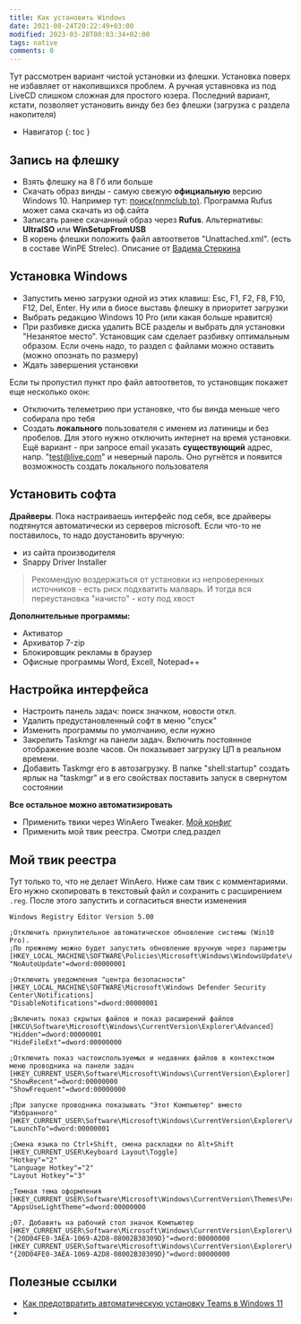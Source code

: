 ```yaml
---
title: Как установить Windows
date: 2021-08-24T20:22:49+03:00
modified: 2023-03-28T00:03:34+02:00
tags: native
comments: 0
---
```


Тут рассмотрен вариант чистой установки из флешки. Установка поверх не избавляет от накопившихся проблем. А ручная уставновка из под LiveCD слишком сложная для простого юзера. Последний вариант, кстати, позволяет установить винду без без флешки (загрузка с раздела накопителя)

- Навигатор
{: toc }


## Запись на флешку 
- Взять флешку на 8 Гб или больше
- Скачать образ винды - самую свежую **официальную** версию Windows 10. Например тут: [поиск(nnmclub.to)](http://nnmclub.to/forum/tracker.php?f=504&nm=windows). Программа Rufus может сама скачать из оф.сайта
- Записать ранее скачанный образ через **Rufus**. Альтернативы: **UltraISO** или **WinSetupFromUSB**
- В корень флешки положить файл автоответов "Unattached.xml". (есть в составе WinPE Strelec). Описание от [Вадима Стеркина](https://www.outsidethebox.ms/9951/)


## Установка Windows
- Запустить меню загрузки одной из этих клавиш: Esc, F1, F2, F8, F10, F12, Del, Enter. Ну или в биосе выставь флешку в приоритет загрузки
- Выбрать редакцию Windows 10 Pro (или какая больше нравится)
- При разбивке диска удалить ВСЕ разделы и выбрать для установки "Незанятое место". Установщик сам сделает разбивку оптимальным образом. Если очень надо, то раздел с файлами можно оставить (можно опознать по размеру)
- Ждать завершения установки

Если ты пропустил пункт про файл автоответов, то установщик покажет еще несколько окон:
- Отключить телеметрию при установке, что бы винда меньше чего собирала про тебя
- Создать **локального** пользователя с именем из латиницы и без пробелов. Для этого нужно отключить интернет на время установки.  Ещё вариант - при запросе email указать **существующий** адрес, напр. "test@live.com" и неверный пароль. Оно ругнётся и появится возможность создать локального пользователя

## Установить софта
**Драйверы**. Пока настраиваешь интерфейс под себя, все драйверы подтянутся автоматически из серверов microsoft. Если что-то не поставилось, то надо доустановить вручную:
- из сайта производителя
- Snappy Driver Installer

> Рекомендую воздержаться от установки из непроверенных источников - есть риск подхватить малварь. И тогда вся переустановка "начисто" - коту под хвост

**Дополнительные программы:**
- Активатор
- Архиватор 7-zip
- Блокировщик рекламы в браузер
- Офисные программы Word, Excell, Notepad++


## Настройка интерфейса
- Настроить панель задач: поиск значком, новости откл.
- Удалить предустановленный софт в меню "спуск"
- Изменить программы по умолчанию, если нужно
- Закрепить Taskmgr на панели задач. Включить постоянное отображение возле часов. Он показывает загрузку ЦП в реальном времени.
- Добавить Taskmgr его в автозагрузку. В папке "shell:startup" создать ярлык на "taskmgr" и в его свойствах поставить запуск в свернутом состоянии

**Все остальное можно автоматизировать**
- Применить твики через WinAero Tweaker. [Мой конфиг](./windows.md#:~:text=WinAero)
- Применить мой твик реестра. Смотри след.раздел

## Мой твик реестра

Тут только то, что не делает WinAero. Ниже сам твик с комментариями. Его нужно скопировать в текстовый файл и сохранить с расширением `.reg`. После этого запустить и согласиться внести изменения


```
Windows Registry Editor Version 5.00

;Отключить принулительное автоматическое обновление системы (Win10 Pro). 
;По прежнему можно будет запустить обновление вручную через параметры
[HKEY_LOCAL_MACHINE\SOFTWARE\Policies\Microsoft\Windows\WindowsUpdate\AU]
"NoAutoUpdate"=dword:00000001

;Отключить уведомления "центра безопасности"
[HKEY_LOCAL_MACHINE\SOFTWARE\Microsoft\Windows Defender Security Center\Notifications]
"DisableNotifications"=dword:00000001

;Включить показ скрытых файлов и показ расширений файлов
[HKCU\Software\Microsoft\Windows\CurrentVersion\Explorer\Advanced]
"Hidden"=dword:00000001
"HideFileExt"=dword:00000000

;Отключить показ частоиспользуемых и недавних файлов в контекстном меню проводника на панели задач
[HKEY_CURRENT_USER\Software\Microsoft\Windows\CurrentVersion\Explorer]
"ShowRecent"=dword:00000000
"ShowFrequent"=dword:00000000

;При запуске проводника показывать "Этот Компьютер" вместо "Избранного"
[HKEY_CURRENT_USER\Software\Microsoft\Windows\CurrentVersion\Explorer\Advanced]
"LaunchTo"=dword:00000001

;Смена языка по Ctrl+Shift, смена раскладки по Alt+Shift
[HKEY_CURRENT_USER\Keyboard Layout\Toggle]
"Hotkey"="2"
"Language Hotkey"="2"
"Layout Hotkey"="3"

;Темная тема оформления
[HKEY_CURRENT_USER\Software\Microsoft\Windows\CurrentVersion\Themes\Personalize]
"AppsUseLightTheme"=dword:00000000

;07. Добавить на рабочий стол значок Компьютер
[HKEY_CURRENT_USER\Software\Microsoft\Windows\CurrentVersion\Explorer\HideDesktopIcons\NewStartPanel]
"{20D04FE0-3AEA-1069-A2D8-08002B30309D}"=dword:00000000
[HKEY_CURRENT_USER\Software\Microsoft\Windows\CurrentVersion\Explorer\HideDesktopIcons\ClassicStartMenu]
"{20D04FE0-3AEA-1069-A2D8-08002B30309D}"=dword:00000000

```





## Полезные ссылки
- [Как предотвратить автоматическую установку Teams в Windows 11](https://www.outsidethebox.ms/21375/)
- 

